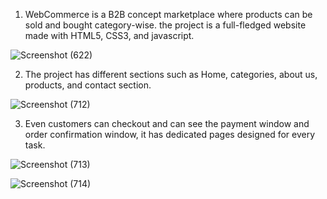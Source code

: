 1. WebCommerce is a B2B concept marketplace where products can be sold and bought category-wise.
the project is a full-fledged website made with HTML5, CSS3, and javascript.


![Screenshot (622)](https://user-images.githubusercontent.com/88943739/166313796-5476c084-4883-41d0-8746-3740dbbdccf9.png)

2. The project has different sections such as Home, categories, about us, products, and contact section.


![Screenshot (712)](https://user-images.githubusercontent.com/88943739/166313916-cdc13781-8ec8-43c8-b3ad-372c13f3901b.png)


3. Even customers can checkout and can see the payment window and order confirmation window, it has dedicated pages designed for every task.


![Screenshot (713)](https://user-images.githubusercontent.com/88943739/166314020-b15bbe19-f699-4823-b284-81bc92f7f531.png)



![Screenshot (714)](https://user-images.githubusercontent.com/88943739/166314344-ae07bf17-bcb2-4c4e-a997-6368e2e05074.png)
